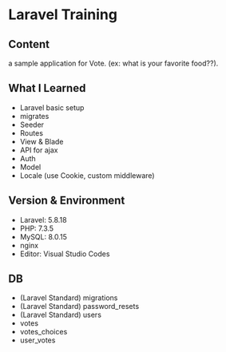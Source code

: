 # Laravel Training

## Content
a sample application for Vote.
(ex: what is your favorite food??).

## What I Learned
- Laravel basic setup
- migrates
- Seeder
- Routes
- View & Blade
- API for ajax
- Auth
- Model
- Locale (use Cookie, custom middleware)

## Version & Environment
- Laravel: 5.8.18
- PHP: 7.3.5
- MySQL: 8.0.15
- nginx
- Editor: Visual Studio Codes

## DB
- (Laravel Standard) migrations
- (Laravel Standard) password_resets
- (Laravel Standard) users
- votes
- votes_choices
- user_votes
